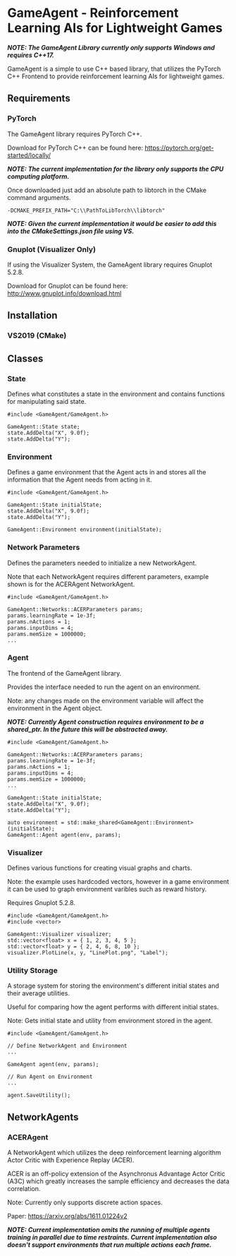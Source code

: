 # GameAgent - Reinforcement Learning AIs for Lightweight Games

***NOTE: The GameAgent Library currently only supports Windows and requires C++17.***

GameAgent is a simple to use C++ based library, that utilizes the PyTorch C++ Frontend to provide reinforcement learning AIs for lightweight games. 

## Requirements

### PyTorch

The GameAgent library requires PyTorch C++. 

Download for PyTorch C++ can be found here: https://pytorch.org/get-started/locally/

***NOTE: The current implementation for the library only supports the CPU computing platform.***

Once downloaded just add an absolute path to libtorch in the CMake command arguments.

```
-DCMAKE_PREFIX_PATH="C:\\PathToLibTorch\\libtorch"
```

***NOTE: Given the current implementation it would be easier to add this into the CMakeSettings.json file using VS.***

### Gnuplot (Visualizer Only)

If using the Visualizer System, the GameAgent library requires Gnuplot 5.2.8.

Download for Gnuplot can be found here: http://www.gnuplot.info/download.html

## Installation

### VS2019 (CMake)

## Classes

### State

Defines what constitutes a state in the environment and contains functions for manipulating said state. 

```
#include <GameAgent/GameAgent.h>

GameAgent::State state;
state.AddDelta("X", 9.0f);
state.AddDelta("Y"); 
```

### Environment

Defines a game environment that the Agent acts in and stores all the information that the Agent needs from acting in it.

```
#include <GameAgent/GameAgent.h>

GameAgent::State initialState;
state.AddDelta("X", 9.0f);
state.AddDelta("Y");

GameAgent::Environment environment(initialState);
```

### Network Parameters

Defines the parameters needed to initialize a new NetworkAgent.

Note that each NetworkAgent requires different parameters, example shown is for the ACERAgent NetworkAgent.

```
#include <GameAgent/GameAgent.h>

GameAgent::Networks::ACERParameters params;
params.learningRate = 1e-3f;
params.nActions = 1;
params.inputDims = 4;
params.memSize = 1000000;
...
```

### Agent

The frontend of the GameAgent library. 

Provides the interface needed to run the agent on an environment.

Note: any changes made on the environment variable will affect the environment in the Agent object.

***NOTE: Currently Agent construction requires environment to be a shared_ptr. In the future this will be abstracted away.***

```
#include <GameAgent/GameAgent.h>

GameAgent::Networks::ACERParameters params;
params.learningRate = 1e-3f;
params.nActions = 1;
params.inputDims = 4;
params.memSize = 1000000;
...

GameAgent::State initialState;
state.AddDelta("X", 9.0f);
state.AddDelta("Y");

auto environment = std::make_shared<GameAgent::Environment>(initialState);
GameAgent::Agent agent(env, params);
```

### Visualizer

Defines various functions for creating visual graphs and charts.

Note: the example uses hardcoded vectors, however in a game environment it can be used to graph environment varibles such as reward history.

Requires Gnuplot 5.2.8.

```
#include <GameAgent/GameAgent.h>
#include <vector>

GameAgent::Visualizer visualizer;
std::vector<float> x = { 1, 2, 3, 4, 5 };
std::vector<float> y = { 2, 4, 6, 8, 10 };
visualizer.PlotLine(x, y, "LinePlot.png", "Label"); 
```

### Utility Storage

A storage system for storing the environment's different initial states and their average utilities.

Useful for comparing how the agent performs with different initial states. 

Note: Gets initial state and utility from environment stored in the agent.

```
#include <GameAgent/GameAgent.h>

// Define NetworkAgent and Environment
...

GameAgent agent(env, params);

// Run Agent on Environment
...

agent.SaveUtility();
```

## NetworkAgents

### ACERAgent

A NetworkAgent which utilizes the deep reinforcement learning algorithm Actor Critic with Experience Replay (ACER).

ACER is an off-policy extension of the Asynchronus Advantage Actor Critic (A3C) which greatly increases the sample efficiency and decreases the data correlation.

Note: Currently only supports discrete action spaces.

Paper: https://arxiv.org/abs/1611.01224v2

***NOTE: Current implementation omits the running of multiple agents training in parallel due to time restraints. Current implementation also doesn't support environments that run multiple actions each frame.***
